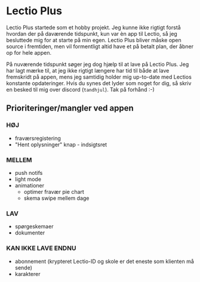 # Lectio Plus
Lectio Plus startede som et hobby projekt. Jeg kunne ikke rigtigt forstå hvordan der på daværende tidspunkt, kun var èn app til Lectio, så jeg besluttede mig for at starte på min egen. Lectio Plus bliver måske open source i fremtiden, men vil formentligt altid have et på betalt plan, der åbner op for hele appen. 

På nuværende tidspunkt søger jeg dog hjælp til at lave på Lectio Plus. Jeg har lagt mærke til, at jeg ikke rigtigt længere har tid til både at lave fremskridt på appen, mens jeg samtidig holder mig up-to-date med Lectios konstante opdateringer. Hvis du synes det lyder som noget for dig, så skriv en besked til mig over discord (`tandhjul`). Tak på forhånd :-)

## Prioriteringer/mangler ved appen

### __HØJ__
- fraværsregistering
- "Hent oplysninger" knap - indsigtsret

### __MELLEM__
- push notifs
- light mode
- animationer
    - optimer fravær pie chart
    - skema swipe mellem dage

### __LAV__
- spørgeskemaer
- dokumenter

### __KAN IKKE LAVE ENDNU__
- abonnement (krypteret Lectio-ID og skole er det eneste som klienten må sende)
- karakterer